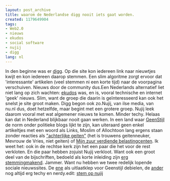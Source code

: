 ```yaml
---
layout: post_archive
title: waarom de Nederlandse digg nooit iets gaat worden.
created: 1179649904
tags:
- Web2.0
- nieuws
- ekudos
- social software
- nujij
- digg
lang: nl
---
```

In den beginne was er [digg](http://nl.wikipedia.org/wiki/Digg). Op die site kon iedereen link naar nieuwtjes kwijt en kon iedereen daarop stemmen. Een slim algoritme zorgt ervoor dat 'interessante' artikelen (veel stemmen ni een korte tijd) naar de voorpagina verschuiven. Nieuws door de community dus.Een Nederlands alternatief liet niet lang op zich wachten: [ekudos](http://ekudos.nl) was, en is, vooral technische en internet 'geek' nieuws. Slim, want de groep die daarin is geïnteresseerd kan ook het snelst je site groot maken. Digg begon ook zo.Nujij, van ilse media, van nu.nl dus, doet hetzelfde, maar begint met een grotere groep. Nujij leek daarom vooral met wat algemener nieuws te komen. Minder techy. Helaas kan dat in Nederland blijkbaar nooit gaan werken. In een land waar [GeenStijl](http://bler.webschuur.com/geenstijl_linkbait) de norm onder politieke blogs lijkt te zijn, kan uiteraard geen enkel artikeltjes met een woord als Links, Moslim of Allochtoon lang ergens staan zonder reacties als ["achterlijke geiten"](http://www.nujij.nl/meld-spam.140.lynkx?reactie=a2a12faf-e137-46d9-a122-254b1f8183a6&artikel=f357c6b6-4821-41e6-ae48-d35acde2d1bc) (het is trouwens geitenneuker, Mevrouw de Vries, niet geiten) of [Mijn zuur verdiende belastingcenten](http://www.nujij.nl/vn-bezorgd-over-nederlands-asielbeleid.132018.lynkx). Ik weet het: ook in de rechtse kerk zijn het een paar die het voor de rest verkloten. En die paar hebben zojuist Nujij verkloot. Want ook een groot deel van de bijschriften, bedoeld als korte inleiding zijn [erg stemmingmakend](http://www.nujij.nl/dierentuin-mogelijk-strafbaar.132699.lynkx). Jammer. Want nu hebben we twee redelijk lopende sociale nieuwssites. De [ene](http://www.nujij.nl) als uitlaatklep voor Geenstijl debielen, de [ander](http://www.ekudos.nl) nog altijd erg techy en nerdy.edit: [stem op nujij](http://www.nujij.nl/waarom-de-nederlandse-digg-nooit-iets-gaat-worden.135176.lynkx)
